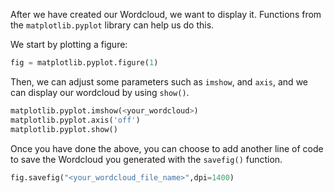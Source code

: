 <!--title={Displaying WordCloud}-->

After we have created our Wordcloud, we want to display it. Functions from the `matplotlib.pyplot` library can help us do this. 

We start by plotting a figure:

```python
fig = matplotlib.pyplot.figure(1)
```

Then, we can adjust some parameters such as `imshow`, and `axis`, and we can display our wordcloud by using `show()`.

```python
matplotlib.pyplot.imshow(<your_wordcloud>)
matplotlib.pyplot.axis('off')
matplotlib.pyplot.show()
```

Once you have done the above, you can choose to add another line of code to save the Wordcloud you generated with the `savefig()` function.

```python
fig.savefig("<your_wordcloud_file_name>",dpi=1400)
```


